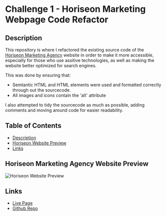 # Challenge 1 - Horiseon Marketing Webpage Code Refactor

## Description

This repository is where I refactored the existing source code of the [Horiseon Marketing Agency](https://ktadique.github.io/week-1-challenge/) website in order to make it more accessible, especially for those who use assitive technologies, as well as making the website better optimized for search engines.

This was done by ensuring that:

- Semtantic HTML and HTML elements were used and formatted correctly through out the sourcecode.
- All images and icons contain the 'alt' attribute

I also attempted to tidy the sourcecode as much as possible, adding comments and moving around code for easier readability.

## Table of Contents

- [Description](#description)
- [Horiseon Website Preview](#horiseon-marketing-agency-website)
- [Links](#links)

## Horiseon Marketing Agency Website Preview

![Horiseon Website Preview](./assets/images/HoriseonScreenCap.png)

## Links

- [Live Page](https://ktadique.github.io/week-1-challenge/)
- [Github Repo](https://github.com/ktadique/week-1-challenge)
